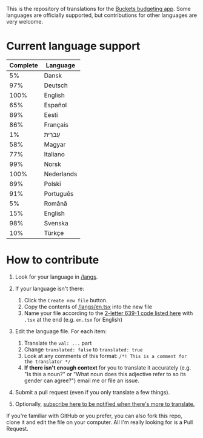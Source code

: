 This is the repository of translations for the [Buckets budgeting app](https://www.budgetwithbuckets.com/).  Some languages are officially supported, but contributions for other languages are very welcome.

# Current language support

<!-- trans stats start -->
| Complete | Language |
|-------|---|
|    5% | Dansk |
|   97% | Deutsch |
|  100% | English |
|   65% | Español |
|   89% | Eesti |
|   86% | Français |
|    1% | עִברִית |
|   58% | Magyar |
|   77% | Italiano |
|   99% | Norsk |
|  100% | Nederlands |
|   89% | Polski |
|   91% | Português |
|    5% | Română |
|   15% | English |
|   98% | Svenska |
|   10% | Türkçe |
<!-- trans stats end -->

# How to contribute

1. Look for your language in [/langs](/langs).
1. If your language isn't there:
   1. Click the `Create new file` button.
   1. Copy the contents of [/langs/en.tsx](/langs/en.tsx) into the new file
   1. Name your file according to the [2-letter 639-1 code listed here](https://en.wikipedia.org/wiki/List_of_ISO_639-1_codes) with `.tsx` at the end (e.g. `en.tsx` for English)

1. Edit the language file.  For each item:
   1. Translate the `val: ...` part
   1. Change `translated: false` to `translated: true`
   1. Look at any comments of this format: `/*! This is a comment for the translator */`
   1. **If there isn't enough context** for you to translate it accurately (e.g. "Is this a noun?" or "What noun does this adjective refer to so its gender can agree?") email me or file an issue.
      

1. Submit a pull request (even if you only translate a few things).

1. Optionally, [subscribe here to be notified when there's more to translate.](https://github.com/buckets/translations/issues/31)

If you're familiar with GitHub or you prefer, you can also fork this repo, clone it and edit the file on your computer.  All I'm really looking for is a Pull Request.
